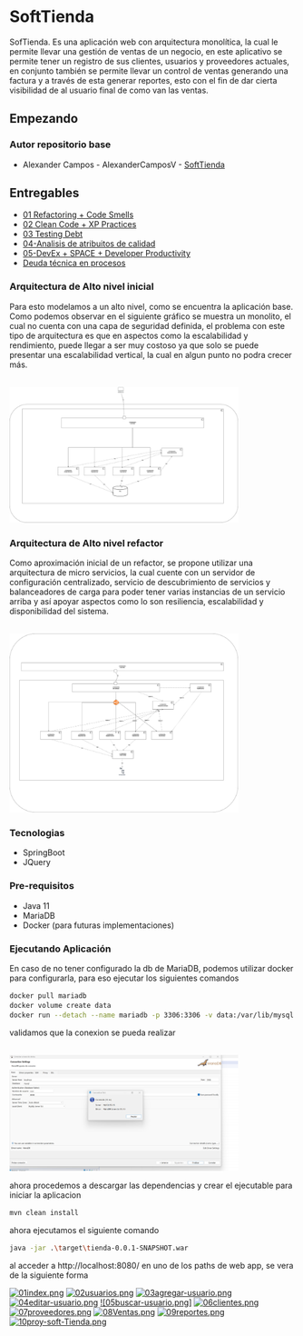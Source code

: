 # SoftTienda
SofTienda. Es una aplicación web con arquitectura monolítica, la cual le permite llevar una gestión de ventas de un negocio, en este aplicativo se permite tener un registro de sus clientes, usuarios y proveedores actuales, en conjunto también se permite llevar un control de ventas generando una factura y a través de esta generar reportes, esto con el fin de dar cierta visibilidad de al usuario final de como van las ventas.

## Empezando

### Autor repositorio base
- Alexander Campos - AlexanderCamposV - [SoftTienda](https://github.com/AlexanderCamposV/Proyecto-CRUD-Monolito-Java-SpringBoot-MariaDB)

## Entregables

- [01 Refactoring + Code Smells](02-CODE_SMELLS.md)
- [02 Clean Code + XP Practices](03-CLEAN_CODE_XP_PRACTICES.md)
- [03 Testing Debt](04-TESTING_DEBT.md)
- [04-Analisis de atribuitos de calidad](05-CSDT_PRIMER_ENTREGA_2024.md)
- [05-DevEx + SPACE + Developer Productivity](06-DEV_EX_PRODUCTIVITY.md)
- [Deuda técnica en procesos](07-DEUDA_TECNICA_PROCESOS.md)

### Arquitectura de Alto nivel inicial

Para esto modelamos a un alto nivel, como se encuentra la aplicación base. Como podemos observar en el siguiente gráfico se muestra un monolito, el cual no cuenta con una capa de seguridad definida, el problema con este tipo de arquitectura es que en aspectos como la escalabilidad y rendimiento, puede llegar a ser muy costoso ya que solo se puede presentar una escalabilidad vertical, la cual en algun punto no podra crecer más.


<br/>
<img src="images/00-DiagramaAltoNivelInicio.png" alt="DiagramaAltoNivelInicio" style="max-width: 80%;max-width: 80%;">
<br/>


### Arquitectura de Alto nivel refactor

Como aproximación inicial de un refactor, se propone utilizar una arquitectura de micro servicios, la cual cuente con un servidor de configuración centralizado, servicio de descubrimiento de servicios y balanceadores de carga para poder tener varias instancias de un servicio arriba y así apoyar aspectos como lo son resiliencia, escalabilidad y disponibilidad del sistema.


<br/>
<img src="images/01-DiagramaAltoNivelRefactor.png" alt="DiagramaAltoNivelRefactor" style="max-width: 80%;max-width: 80%;">
<br/>

### Tecnologias

- SpringBoot
- JQuery

### Pre-requisitos

- Java 11
- MariaDB
- Docker (para futuras implementaciones)

### Ejecutando Aplicación

En caso de no tener configurado la db de MariaDB, podemos utilizar docker para configurarla, para eso ejecutar los siguientes comandos
```bash
docker pull mariadb
docker volume create data
docker run --detach --name mariadb -p 3306:3306 -v data:/var/lib/mysql --env MARIADB_ROOT_PASSWORD=root --env MARIADB_DATABASE=mysql  mariadb:latest
```

validamos que la conexion se pueda realizar

<br/>
<img src="images/02-Docker-MariaDb.png" alt="02-Docker-MariaDb" style="max-width: 80%;max-width: 80%;">
<br/>

ahora procedemos a descargar las dependencias y crear el ejecutable para iniciar la aplicacion

```bash
mvn clean install
```

ahora ejecutamos el siguiente comando

```bash
java -jar .\target\tienda-0.0.1-SNAPSHOT.war
```

al acceder a http://localhost:8080/ en uno de los paths de web app, se vera de la siguiente forma



[![01index.png](https://i.postimg.cc/3x93Q0fc/01index.png)](https://postimg.cc/pm9wDrHf)
[![02usuarios.png](https://i.postimg.cc/MHy8Pnjt/02usuarios.png)](https://postimg.cc/p5X7yXCn)
[![03agregar-usuario.png](https://i.postimg.cc/d01wsQzt/03agregar-usuario.png)](https://postimg.cc/18LLMSmL)
[![04editar-usuario.png](https://i.postimg.cc/mkxsyYht/04editar-usuario.png)](https://postimg.cc/ygTtVSmH)
[![05buscar-usuario.png]](https://postimg.cc/wyzn8ks2)
[![06clientes.png](https://i.postimg.cc/020s7Jvy/06clientes.png)](https://postimg.cc/MvHNSHXC)
[![07proveedores.png](https://i.postimg.cc/WbvVDwQy/07proveedores.png)](https://postimg.cc/qgjSSyBc)
[![08Ventas.png](https://i.postimg.cc/LsbRnKpk/08Ventas.png)](https://postimg.cc/mcCK5nhh)
[![09reportes.png](https://i.postimg.cc/wxJHTGbJ/09reportes.png)](https://postimg.cc/bdz4m3PN)
[![10proy-soft-Tienda.png](https://i.postimg.cc/L84MD64B/10proy-soft-Tienda.png)](https://postimg.cc/1fdT5Sqf)

